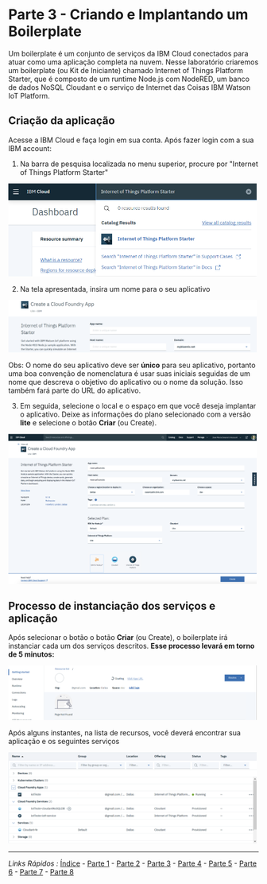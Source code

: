 # Parte 3 - Criando e Implantando um Boilerplate

Um boilerplate é um conjunto de serviços da IBM Cloud conectados para atuar como uma aplicação completa na nuvem. Nesse laboratório criaremos um boilerplate (ou Kit de Iniciante) chamado Internet of Things Platform Starter, que é composto de um runtime Node.js com NodeRED, um banco de dados NoSQL Cloudant e o serviço de Internet das Coisas IBM Watson IoT Platform.

## Criação da aplicação
Acesse a IBM Cloud e faça login em sua conta. Após fazer login com a sua IBM account:
1. Na barra de pesquisa localizada no menu superior, procure por "Internet of Things Platform Starter"
<img src="https://github.com/cesariojr/iotmeetup/blob/master/content/images/search-bar.png" width="500">


2. Na tela apresentada, insira um nome para o seu aplicativo
<img src="https://github.com/cesariojr/iotmeetup/blob/master/content/images/iot-name.png" width="500">

Obs: O nome do seu aplicativo deve ser **único** para seu aplicativo, portanto uma boa convenção de nomenclatura é usar suas iniciais seguidas de um nome que descreva o objetivo do aplicativo ou o nome da solução. Isso também fará parte do URL do aplicativo.

3. Em seguida, selecione o local e o espaço em que você deseja implantar o aplicativo. Deixe as informações do plano selecionado com a versão **lite** e selecione o botão **Criar** (ou Create).

<img src="https://github.com/cesariojr/iotmeetup/blob/master/content/boilerplate.png" width="500">

## Processo de instanciação dos serviços e aplicação
Após selecionar o botão o botão **Criar** (ou Create), o boilerplate irá instanciar cada um dos serviços descritos.
**Esse processo levará em torno de 5 minutos:**

<img src="https://github.com/cesariojr/iotmeetup/blob/master/content/images/starting.png" width="500">

Após alguns instantes, na lista de recursos, você deverá encontrar sua aplicação e os seguintes serviços

<img src="https://github.com/cesariojr/iotmeetup/blob/master/content/images/resource-list.png" width="500">

***
*Links Rápidos :*
[Índice](https://github.com/cesariojr/iotmeetup/) - [Parte 1](/content/intro.md) - [Parte 2](/content/prereq.md) - [Parte 3](/content/boilerplate.md) - [Parte 4](/content/platform.md) - [Parte 5](/content/device.md) - [Parte 6](/content/view.md) - [Parte 7](/content/nodered.md) - [Parte 8](/content/next.md)
